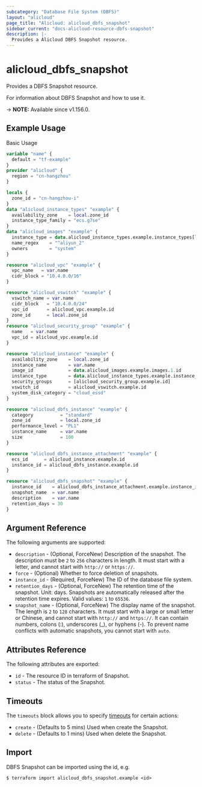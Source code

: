 ```yaml
---
subcategory: "Database File System (DBFS)"
layout: "alicloud"
page_title: "Alicloud: alicloud_dbfs_snapshot"
sidebar_current: "docs-alicloud-resource-dbfs-snapshot"
description: |-
  Provides a Alicloud DBFS Snapshot resource.
---
```


# alicloud_dbfs_snapshot

Provides a DBFS Snapshot resource.

For information about DBFS Snapshot and how to use it.

-> **NOTE:** Available since v1.156.0.

## Example Usage

Basic Usage

```terraform
variable "name" {
  default = "tf-example"
}
provider "alicloud" {
  region = "cn-hangzhou"
}

locals {
  zone_id = "cn-hangzhou-i"
}
data "alicloud_instance_types" "example" {
  availability_zone    = local.zone_id
  instance_type_family = "ecs.g7se"
}
data "alicloud_images" "example" {
  instance_type = data.alicloud_instance_types.example.instance_types[length(data.alicloud_instance_types.example.instance_types) - 1].id
  name_regex    = "^aliyun_2"
  owners        = "system"
}

resource "alicloud_vpc" "example" {
  vpc_name   = var.name
  cidr_block = "10.4.0.0/16"
}

resource "alicloud_vswitch" "example" {
  vswitch_name = var.name
  cidr_block   = "10.4.0.0/24"
  vpc_id       = alicloud_vpc.example.id
  zone_id      = local.zone_id
}
resource "alicloud_security_group" "example" {
  name   = var.name
  vpc_id = alicloud_vpc.example.id
}

resource "alicloud_instance" "example" {
  availability_zone    = local.zone_id
  instance_name        = var.name
  image_id             = data.alicloud_images.example.images.1.id
  instance_type        = data.alicloud_instance_types.example.instance_types[length(data.alicloud_instance_types.example.instance_types) - 1].id
  security_groups      = [alicloud_security_group.example.id]
  vswitch_id           = alicloud_vswitch.example.id
  system_disk_category = "cloud_essd"
}

resource "alicloud_dbfs_instance" "example" {
  category          = "standard"
  zone_id           = local.zone_id
  performance_level = "PL1"
  instance_name     = var.name
  size              = 100
}

resource "alicloud_dbfs_instance_attachment" "example" {
  ecs_id      = alicloud_instance.example.id
  instance_id = alicloud_dbfs_instance.example.id
}

resource "alicloud_dbfs_snapshot" "example" {
  instance_id    = alicloud_dbfs_instance_attachment.example.instance_id
  snapshot_name  = var.name
  description    = var.name
  retention_days = 30
}
```

## Argument Reference

The following arguments are supported:

* `description` - (Optional, ForceNew) Description of the snapshot. The description must be `2` to `256` characters in length. It must start with a letter, and cannot start with `http://` or `https://`.
* `force` - (Optional) Whether to force deletion of snapshots.
* `instance_id` - (Required, ForceNew) The ID of the database file system.
* `retention_days` - (Optional, ForceNew) The retention time of the snapshot. Unit: days. Snapshots are automatically released after the retention time expires. Valid values: `1` to `65536`.
* `snapshot_name` - (Optional, ForceNew) The display name of the snapshot. The length is `2` to `128` characters. It must start with a large or small letter or Chinese, and cannot start with `http://` and `https://`. It can contain numbers, colons (:), underscores (_), or hyphens (-). To prevent name conflicts with automatic snapshots, you cannot start with `auto`.

## Attributes Reference

The following attributes are exported:

* `id` - The resource ID in terraform of Snapshot.
* `status` - The status of the Snapshot.

## Timeouts

The `timeouts` block allows you to specify [timeouts](https://www.terraform.io/docs/configuration-0-11/resources.html#timeouts) for certain actions:

* `create` - (Defaults to 5 mins) Used when create the Snapshot.
* `delete` - (Defaults to 1 mins) Used when delete the Snapshot.

## Import

DBFS Snapshot can be imported using the id, e.g.

```shell
$ terraform import alicloud_dbfs_snapshot.example <id>
```